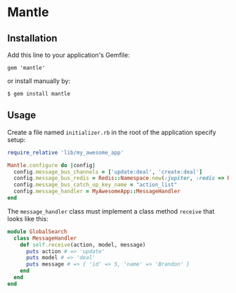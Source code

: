 # Mantle

## Installation

Add this line to your application's Gemfile:

    gem 'mantle'

or install manually by:

    $ gem install mantle


## Usage

Create a file named `initializer.rb` in the root of the application specify setup:

```Ruby
require_relative 'lib/my_awesome_app'

Mantle.configure do |config|
  config.message_bus_channels = ['update:deal', 'create:deal']
  config.message_bus_redis = Redis::Namespace.new(:jupiter, :redis => Redis.new)
  config.message_bus_catch_up_key_name = "action_list"
  config.message_handler = MyAwesomeApp::MessageHandler
end
```

The `message_handler` class must implement a class method `receive` that looks like this:

```Ruby
module GlobalSearch
  class MessageHandler
    def self.receive(action, model, message)
      puts action # => 'update'
      puts model # => 'deal'
      puts message # => { 'id' => 5, 'name' => 'Brandon' }
    end
  end
end
```
